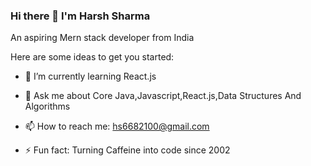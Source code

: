 ### Hi there 👋 I'm Harsh Sharma

An aspiring Mern stack developer from India



Here are some ideas to get you started:

- 🌱 I’m currently learning React.js

- 💬 Ask me about Core Java,Javascript,React.js,Data Structures And Algorithms

- 📫 How to reach me: hs6682100@gmail.com

- ⚡ Fun fact: Turning Caffeine into code since 2002


  
